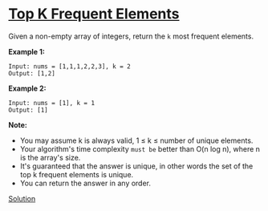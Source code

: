 # [Top K Frequent Elements](https://leetcode.com/explore/challenge/card/july-leetcoding-challenge/546/week-3-july-15th-july-21st/3393/)

Given a non-empty array of integers, return the `k` most frequent elements.

**Example 1:**

```
Input: nums = [1,1,1,2,2,3], k = 2
Output: [1,2]
```

**Example 2:**

```
Input: nums = [1], k = 1
Output: [1]
```

**Note:**

-   You may assume k is always valid, 1 ≤ k ≤ number of unique elements.
-   Your algorithm's time complexity `must be` better than O(n log n), where n is the array's size.
-   It's guaranteed that the answer is unique, in other words the set of the top k frequent elements is unique.
-   You can return the answer in any order.

[Solution](https://leetcode.com/articles/top-k-frequent-elements/)
